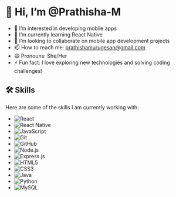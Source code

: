 # 👋 Hi, I’m @Prathisha-M
- 👀 I’m interested in developing mobile apps
- 🌱 I’m currently learning React Native
- 💞️ I’m looking to collaborate on mobile app development projects
- 📫 How to reach me: prathishamurugesan@gmail.com
- 😄 Pronouns: She/Her
- ⚡ Fun fact: I love exploring new technologies and solving coding challenges!

## 🛠️ Skills

Here are some of the skills I am currently working with:

- ![React](https://img.shields.io/badge/React-61DAFB?style=flat-square&logo=react&logoColor=black)
- ![React Native](https://img.shields.io/badge/React_Native-61DAFB?style=flat-square&logo=react&logoColor=black)
- ![JavaScript](https://img.shields.io/badge/JavaScript-F7DF1E?style=flat-square&logo=javascript&logoColor=white)
- ![Git](https://img.shields.io/badge/Git-F05032?style=flat-square&logo=git&logoColor=white)
- ![GitHub](https://img.shields.io/badge/GitHub-181717?style=flat-square&logo=github&logoColor=white)
- ![Node.js](https://img.shields.io/badge/Node.js-339933?style=flat-square&logo=node.js&logoColor=white)
- ![Express.js](https://img.shields.io/badge/Express.js-000000?style=flat-square&logo=express&logoColor=white)
- ![HTML5](https://img.shields.io/badge/HTML5-E34F26?style=flat-square&logo=html5&logoColor=white)
- ![CSS3](https://img.shields.io/badge/CSS3-1572B6?style=flat-square&logo=css3&logoColor=white)
- ![Java](https://img.shields.io/badge/Java-007396?style=flat-square&logo=java&logoColor=white)
- ![Python](https://img.shields.io/badge/Python-3776AB?style=flat-square&logo=python&logoColor=white)
- ![MySQL](https://img.shields.io/badge/MySQL-4479A1?style=flat-square&logo=mysql&logoColor=white)
